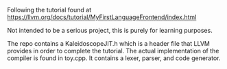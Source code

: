 Following the tutorial found at https://llvm.org/docs/tutorial/MyFirstLanguageFrontend/index.html

Not intended to be a serious project, this is purely for learning purposes. 

The repo contains a KaleidoscopeJIT.h which is a header file that LLVM provides in order to complete the tutorial. 
The actual implementation of the compiler is found in toy.cpp. It contains a lexer, parser, and code generator. 
